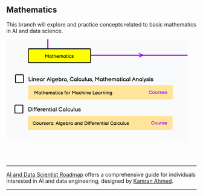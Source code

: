 ## Mathematics
This branch will explore and practice concepts related to basic mathematics in AI and data science.

![ ](images/1-math.png)

</br>
</br>


---
[AI and Data Scientist Roadmap](https://roadmap.sh/ai-data-scientist?s=65dd2a1daec67f2e2aa43593) 
offers a comprehensive guide for individuals interested in AI and data engineering, designed by 
[Kamran Ahmed](https://github.com/kamranahmedse/developer-roadmap).

---

